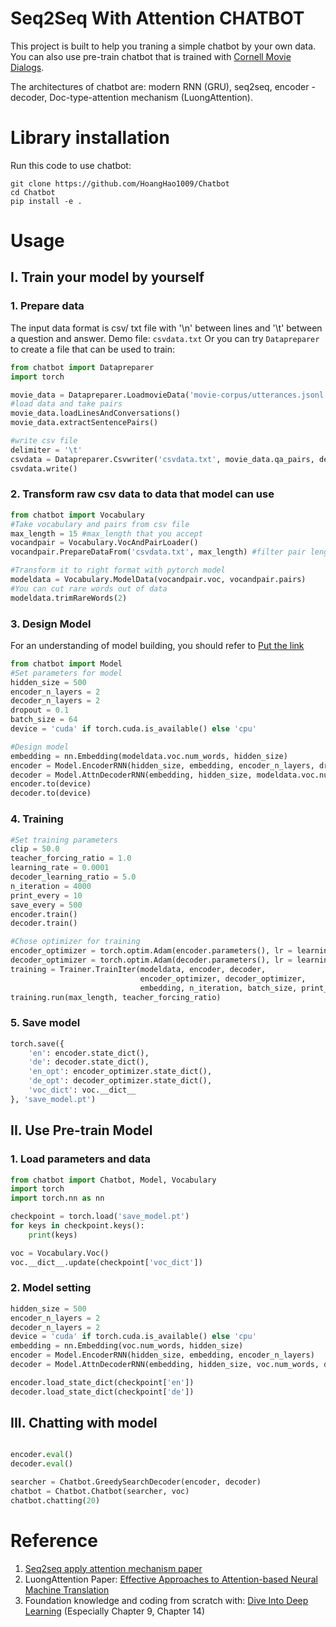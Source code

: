 # Seq2Seq With Attention CHATBOT
This project is built to help you traning a simple chatbot by your own data. You can also use pre-train chatbot that is trained with [Cornell Movie Dialogs](https://www.cs.cornell.edu/~cristian/Cornell_Movie-Dialogs_Corpus.html).

The architectures of chatbot are: modern RNN (GRU), seq2seq, encoder - decoder, Doc-type-attention mechanism (LuongAttention).

# Library installation
Run this code to use chatbot:
```
git clone https://github.com/HoangHao1009/Chatbot
cd Chatbot
pip install -e .
```

# Usage
## I. Train your model by yourself
### 1. Prepare data
The input data format is csv/ txt file with '\n' between lines and '\t' between a question and answer.
Demo file: `csvdata.txt`
Or you can try `Datapreparer` to create a file that can be used to train:
```python
from chatbot import Datapreparer
import torch

movie_data = Datapreparer.LoadmovieData('movie-corpus/utterances.jsonl') #utterences.jsonl that contain lines of question-answer
#load data and take pairs
movie_data.loadLinesAndConversations()
movie_data.extractSentencePairs()

#write csv file
delimiter = '\t'
csvdata = Datapreparer.Csvwriter('csvdata.txt', movie_data.qa_pairs, delimiter)
csvdata.write()
```

### 2. Transform raw csv data to data that model can use
```python
from chatbot import Vocabulary
#Take vocabulary and pairs from csv file
max_length = 15 #max_length that you accept 
vocandpair = Vocabulary.VocAndPairLoader()
vocandpair.PrepareDataFrom('csvdata.txt', max_length) #filter pair lengths from csv file

#Transform it to right format with pytorch model
modeldata = Vocabulary.ModelData(vocandpair.voc, vocandpair.pairs)
#You can cut rare words out of data
modeldata.trimRareWords(2)
```

### 3. Design Model
For an understanding of model building, you should refer to [Put the link]()
```python
from chatbot import Model
#Set parameters for model
hidden_size = 500
encoder_n_layers = 2
decoder_n_layers = 2
dropout = 0.1
batch_size = 64
device = 'cuda' if torch.cuda.is_available() else 'cpu'

#Design model
embedding = nn.Embedding(modeldata.voc.num_words, hidden_size)
encoder = Model.EncoderRNN(hidden_size, embedding, encoder_n_layers, dropout)
decoder = Model.AttnDecoderRNN(embedding, hidden_size, modeldata.voc.num_words, decoder_n_layers, dropout)
encoder.to(device)
decoder.to(device)
```

### 4. Training

```python
#Set training parameters
clip = 50.0
teacher_forcing_ratio = 1.0
learning_rate = 0.0001
decoder_learning_ratio = 5.0
n_iteration = 4000
print_every = 10
save_every = 500
encoder.train()
decoder.train()

#Chose optimizer for training
encoder_optimizer = torch.optim.Adam(encoder.parameters(), lr = learning_rate)
decoder_optimizer = torch.optim.Adam(decoder.parameters(), lr = learning_rate * decoder_learning_ratio)
training = Trainer.TrainIter(modeldata, encoder, decoder,
                             encoder_optimizer, decoder_optimizer, 
                             embedding, n_iteration, batch_size, print_every, clip)
training.run(max_length, teacher_forcing_ratio)
```

### 5. Save model 
```python
torch.save({
    'en': encoder.state_dict(),
    'de': decoder.state_dict(),
    'en_opt': encoder_optimizer.state_dict(),
    'de_opt': decoder_optimizer.state_dict(),
    'voc_dict': voc.__dict__
}, 'save_model.pt')
```

## II. Use Pre-train Model

### 1. Load parameters and data
```python
from chatbot import Chatbot, Model, Vocabulary
import torch
import torch.nn as nn

checkpoint = torch.load('save_model.pt')
for keys in checkpoint.keys():
    print(keys)

voc = Vocabulary.Voc()
voc.__dict__.update(checkpoint['voc_dict'])
```

### 2. Model setting
```python
hidden_size = 500
encoder_n_layers = 2
decoder_n_layers = 2
device = 'cuda' if torch.cuda.is_available() else 'cpu'
embedding = nn.Embedding(voc.num_words, hidden_size)
encoder = Model.EncoderRNN(hidden_size, embedding, encoder_n_layers)
decoder = Model.AttnDecoderRNN(embedding, hidden_size, voc.num_words, decoder_n_layers)

encoder.load_state_dict(checkpoint['en'])
decoder.load_state_dict(checkpoint['de'])
```

## III. Chatting with model
```python

encoder.eval()
decoder.eval()

searcher = Chatbot.GreedySearchDecoder(encoder, decoder)
chatbot = Chatbot.Chatbot(searcher, voc)
chatbot.chatting(20)
```

# Reference
1. [Seq2seq apply attention mechanism paper](https://arxiv.org/ftp/arxiv/papers/2006/2006.02767.pdf)
2. LuongAttention Paper: [Effective Approaches to Attention-based Neural Machine Translation](https://arxiv.org/abs/1508.04025)
3. Foundation knowledge and coding from scratch with: [Dive Into Deep Learning](https://d2l.aivivn.com/) (Especially Chapter 9, Chapter 14)


